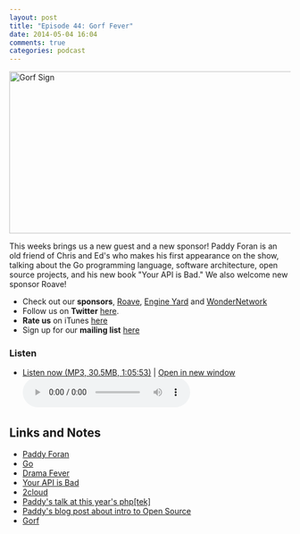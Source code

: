 ```yaml
---
layout: post
title: "Episode 44: Gorf Fever"
date: 2014-05-04 16:04
comments: true
categories: podcast
---
```


<a href="https://www.flickr.com/photos/aloha75/4906012509" title="Gorf Sign by Sam Howzit, on Flickr"><img src="https://farm5.staticflickr.com/4099/4906012509_29c1181242_z.jpg" width="640" height="290" alt="Gorf Sign"></a>

This weeks brings us a new guest and a new sponsor! Paddy Foran is an old friend of Chris and Ed's who makes his first appearance on the show, talking about the Go programming language, software architecture, open source projects, and his new book "Your API is Bad." We also welcome new sponsor Roave!

* Check out our **sponsors**, [Roave](http://roave.com), [Engine Yard](http://www.engineyard.com/) and [WonderNetwork](https://wondernetwork.com/)
* Follow us on **Twitter** [here](https://twitter.com/dev_hell).
* **Rate us** on iTunes [here](http://itunes.apple.com/us/podcast/dev-hell/id489840699)
* Sign up for our **mailing list** [here](/subscribe-email.html)

### Listen

* <a href="http://devhell.s3.amazonaws.com/ep44-64mono.mp3" rel="enclosure">Listen now (MP3, 30.5MB, 1:05:53)</a> | <a href="/player.html?ep44-64mono.mp3" target="player_win" class="audio-player-popup">Open in new window</a>    
    <audio controls src="http://devhell.s3.amazonaws.com/ep44-64mono.mp3">

## Links and Notes

- [Paddy Foran](http://paddy.io/o)
- [Go](http://golang.org)
- [Drama Fever](http://www.dramafever.com/)
- [Your API is Bad](http://yourapiisbad.com/)
- [2cloud](http://www.2cloudproject.com/)
- [Paddy's talk at this year's php[tek]](http://tek.phparch.com/speakers/#60272)
- [Paddy's blog post about intro to Open Source](http://paddy.io/posts/open-sourcing-mental-illness-tour/)
- [Gorf](http://www.arcade-museum.com/game_detail.php?game_id=7983)

